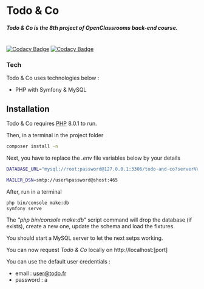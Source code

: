 # Todo & Co

##### Todo & Co is the 8th project of OpenClassrooms back-end course.

#
[![Codacy Badge](https://app.codacy.com/project/badge/Grade/976dd49606ea4625a82910eb3b119757)](https://www.codacy.com/gh/im-sacha-cohen/my-todo-api/dashboard?utm_source=github.com&amp;utm_medium=referral&amp;utm_content=im-sacha-cohen/my-todo-api&amp;utm_campaign=Badge_Grade)
[![Codacy Badge](https://app.codacy.com/project/badge/Coverage/976dd49606ea4625a82910eb3b119757)](https://www.codacy.com/gh/im-sacha-cohen/my-todo-api/dashboard?utm_source=github.com&utm_medium=referral&utm_content=im-sacha-cohen/my-todo-api&utm_campaign=Badge_Coverage)

### Tech

Todo & Co uses technologies below :

- PHP with Symfony & MySQL

## Installation

Todo & Co requires [PHP](https://php.net) 8.0.1 to run.

Then, in a terminal in the project folder
```sh
composer install -n
```

Next, you have to replace the _.env_ file variables below by your details
```sh
DATABASE_URL="mysql://root:password@127.0.0.1:3306/todo-and-co?serverVersion=5.7"

MAILER_DSN=smtp://user%password@shost:465
```

After, run in a terminal
```sh
php bin/console make:db
symfony serve
```
The _"php bin/console make:db"_ script command will drop the database (if exists), create a new one, update the schema and load the fixtures.

You should start a MySQL server to let the next setps working.

You can now request _Todo & Co_ locally on http://localhost:[port]

You can use the default user credentials :
- email : user@todo.fr
- password : a